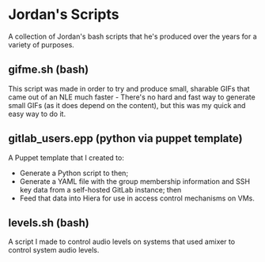 # Jordan's Scripts
A collection of Jordan's bash scripts that he's produced over the years for a
variety of purposes.

## gifme.sh (bash)
This script was made in order to try and produce small, sharable GIFs that came
out of an NLE much faster - There's no hard and fast way to generate small GIFs
(as it does depend on the content), but this was my quick and easy way to do it.

## gitlab_users.epp (python via puppet template)
A Puppet template that I created to:

* Generate a Python script to then;
* Generate a YAML file with the group membership information and SSH key data
from a self-hosted GitLab instance; then
* Feed that data into Hiera for use in access control mechanisms on VMs.

## levels.sh (bash)
A script I made to control audio levels on systems that used amixer to control
system audio levels.